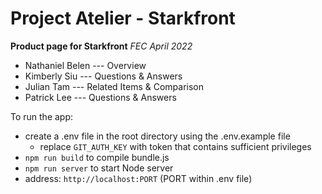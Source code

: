 # Project Atelier - Starkfront

**Product page for Starkfront**
*FEC April 2022*

- Nathaniel Belen --- Overview 
- Kimberly Siu --- Questions & Answers
- Julian Tam --- Related Items & Comparison
- Patrick Lee --- Questions & Answers

To run the app:
- create a .env file in the root directory using the .env.example file
  - replace `GIT_AUTH_KEY` with token that contains sufficient privileges
- `npm run build` to compile bundle.js
- `npm run server` to start Node server
- address: `http://localhost:PORT` (PORT within .env file)
